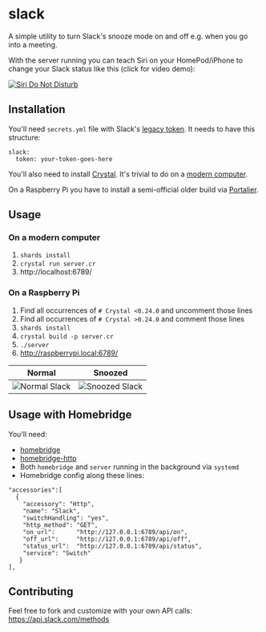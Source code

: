 # slack

A simple utility to turn Slack's snooze mode on and off e.g. when you go into a meeting.

With the server running you can teach Siri on your HomePod/iPhone to change your Slack status like this (click for video demo):

[![Siri Do Not Disturb](https://pbs.twimg.com/ext_tw_video_thumb/974351899448180736/pu/img/m6ICgZpFm5ku3xci.jpg)](https://twitter.com/mr_foto/status/974351952825016320/video/1)

## Installation

You'll need `secrets.yml` file with Slack's [legacy token](https://api.slack.com/custom-integrations/legacy-tokens). It needs to have this structure:

```
slack:
  token: your-token-goes-here
```

You'll also need to install [Crystal](https://crystal-lang.org/). It's trivial to do on a [modern computer](https://crystal-lang.org/docs/installation/).

On a Raspberry Pi you have to install a semi-official older build via [Portalier](http://public.portalier.com/raspbian/).


## Usage

### On a modern computer

1. `shards install`
2. `crystal run server.cr`
3. http://localhost:6789/

### On a Raspberry Pi

1. Find all occurrences of `# Crystal <0.24.0` and uncomment those lines
2. Find all occurrences of `# Crystal >0.24.0` and comment those lines
3. `shards install`
4. `crystal build -p server.cr`
5. `./server`
6. http://raspberrypi.local:6789/

| Normal                                           | Snoozed                                           |
|--------------------------------------------------|---------------------------------------------------|
| ![Normal Slack](https://i.imgur.com/CtRjI8v.png) | ![Snoozed Slack](https://i.imgur.com/NjYs69D.png) |


## Usage with Homebridge

You'll need:
- [homebridge](https://github.com/nfarina/homebridge)
- [homebridge-http](https://github.com/rudders/homebridge-http)
- Both `homebridge` and `server` running in the background via `systemd`
- Homebridge config along these lines:

```
"accessories":[
  {
    "accessory": "Http",
    "name": "Slack",
    "switchHandling": "yes",
    "http_method": "GET",
    "on_url":      "http://127.0.0.1:6789/api/on",
    "off_url":     "http://127.0.0.1:6789/api/off",
    "status_url":  "http://127.0.0.1:6789/api/status",
    "service": "Switch"
   }
],
```

## Contributing

Feel free to fork and customize with your own API calls: https://api.slack.com/methods
